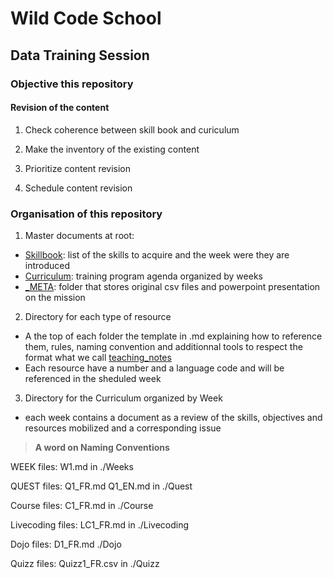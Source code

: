 # Wild Code School 
## Data Training Session

### Objective this repository

#### Revision of the content

1. Check coherence between skill book and curiculum

2. Make the inventory of the existing content

3. Prioritize content revision

4. Schedule content revision


### Organisation of this repository

1. Master documents at root:

  - [Skillbook](./Skillbook.md): list of the skills to acquire and the week were they are introduced
  - [Curriculum](./Curriculum.md): training program agenda organized by weeks
  - [_META](_META/): folder that stores original csv files and powerpoint presentation on the mission

2. Directory for each type of resource
  
  - A the top of each folder the template in .md explaining how to reference them, rules, naming convention and additionnal tools to respect the format what we call [teaching_notes](./_META/)
  - Each resource have a number and a language code and will be referenced in the sheduled week   

3. Directory for the Curriculum organized by Week
 - each week contains a document as a review of the skills, objectives and resources mobilized and a corresponding issue 


> **A word on Naming Conventions**

WEEK files: W1.md in ./Weeks

QUEST files: Q1_FR.md Q1_EN.md in ./Quest

Course files: C1_FR.md in ./Course

Livecoding files: LC1_FR.md in ./Livecoding

Dojo files: D1_FR.md ./Dojo

Quizz files: Quizz1_FR.csv in ./Quizz
